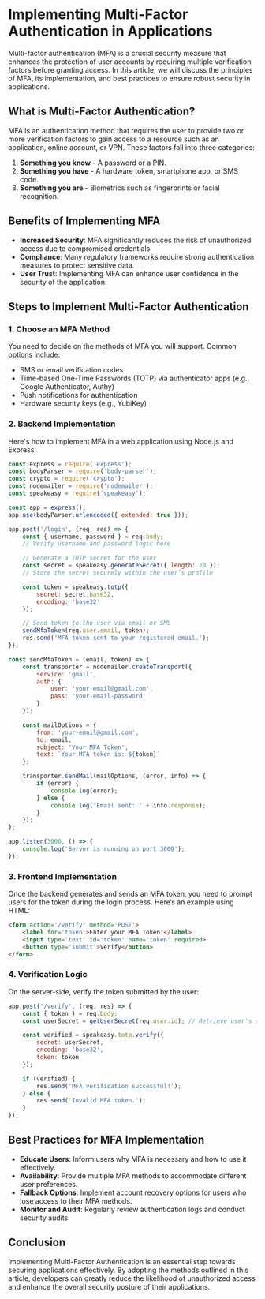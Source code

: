 # Implementing Multi-Factor Authentication in Applications

Multi-factor authentication (MFA) is a crucial security measure that enhances the protection of user accounts by requiring multiple verification factors before granting access. In this article, we will discuss the principles of MFA, its implementation, and best practices to ensure robust security in applications.

## What is Multi-Factor Authentication?
MFA is an authentication method that requires the user to provide two or more verification factors to gain access to a resource such as an application, online account, or VPN. These factors fall into three categories:
1. **Something you know** - A password or a PIN.
2. **Something you have** - A hardware token, smartphone app, or SMS code.
3. **Something you are** - Biometrics such as fingerprints or facial recognition.

## Benefits of Implementing MFA
- **Increased Security**: MFA significantly reduces the risk of unauthorized access due to compromised credentials.
- **Compliance**: Many regulatory frameworks require strong authentication measures to protect sensitive data.
- **User Trust**: Implementing MFA can enhance user confidence in the security of the application.

## Steps to Implement Multi-Factor Authentication
### 1. Choose an MFA Method
You need to decide on the methods of MFA you will support. Common options include:
- SMS or email verification codes
- Time-based One-Time Passwords (TOTP) via authenticator apps (e.g., Google Authenticator, Authy)
- Push notifications for authentication
- Hardware security keys (e.g., YubiKey)

### 2. Backend Implementation
Here's how to implement MFA in a web application using Node.js and Express:

```javascript
const express = require('express');
const bodyParser = require('body-parser');
const crypto = require('crypto');
const nodemailer = require('nodemailer');
const speakeasy = require('speakeasy');

const app = express();
app.use(bodyParser.urlencoded({ extended: true }));

app.post('/login', (req, res) => {
    const { username, password } = req.body;
    // Verify username and password logic here

    // Generate a TOTP secret for the user
    const secret = speakeasy.generateSecret({ length: 20 });
    // Store the secret securely within the user’s profile

    const token = speakeasy.totp({
        secret: secret.base32,
        encoding: 'base32'
    });

    // Send token to the user via email or SMS
    sendMfaToken(req.user.email, token);
    res.send('MFA token sent to your registered email.');
});

const sendMfaToken = (email, token) => {
    const transporter = nodemailer.createTransport({
        service: 'gmail',
        auth: {
            user: 'your-email@gmail.com',
            pass: 'your-email-password'
        }
    });

    const mailOptions = {
        from: 'your-email@gmail.com',
        to: email,
        subject: 'Your MFA Token',
        text: `Your MFA token is: ${token}`
    };

    transporter.sendMail(mailOptions, (error, info) => {
        if (error) {
            console.log(error);
        } else {
            console.log('Email sent: ' + info.response);
        }
    });
};

app.listen(3000, () => {
    console.log('Server is running on port 3000');
});
```

### 3. Frontend Implementation
Once the backend generates and sends an MFA token, you need to prompt users for the token during the login process. Here’s an example using HTML:

```html
<form action='/verify' method='POST'>
    <label for='token'>Enter your MFA Token:</label>
    <input type='text' id='token' name='token' required>
    <button type='submit'>Verify</button>
</form>
```

### 4. Verification Logic
On the server-side, verify the token submitted by the user:

```javascript
app.post('/verify', (req, res) => {
    const { token } = req.body;
    const userSecret = getUserSecret(req.user.id); // Retrieve user's secret from storage

    const verified = speakeasy.totp.verify({
        secret: userSecret,
        encoding: 'base32',
        token: token
    });

    if (verified) {
        res.send('MFA verification successful!');
    } else {
        res.send('Invalid MFA token.');
    }
});
```

## Best Practices for MFA Implementation
- **Educate Users**: Inform users why MFA is necessary and how to use it effectively.
- **Availability**: Provide multiple MFA methods to accommodate different user preferences.
- **Fallback Options**: Implement account recovery options for users who lose access to their MFA methods.
- **Monitor and Audit**: Regularly review authentication logs and conduct security audits.

## Conclusion
Implementing Multi-Factor Authentication is an essential step towards securing applications effectively. By adopting the methods outlined in this article, developers can greatly reduce the likelihood of unauthorized access and enhance the overall security posture of their applications.
